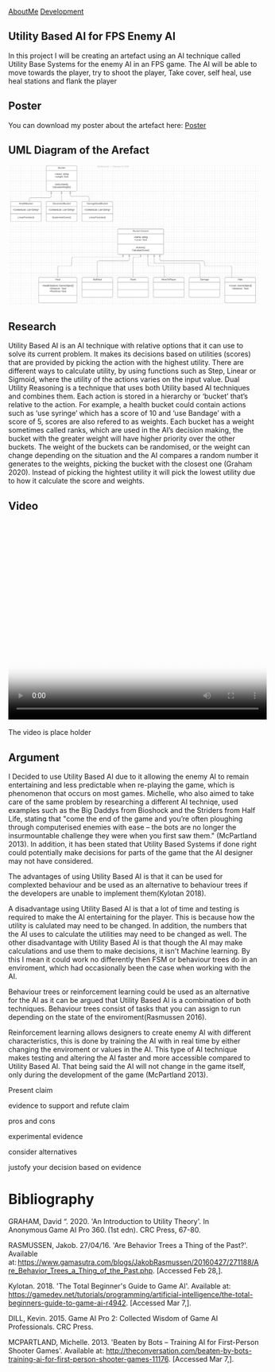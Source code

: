 <a href="https://virtualvortex.github.io/UtilityBaseAI/AboutMe">AboutMe</a> <a href="https://virtualvortex.github.io/UtilityBaseAI/Development">Development</a>

## Utility Based AI for FPS Enemy AI 

In this project I will be creating an artefact using an AI technique called Utility Base Systems for the enemy AI in an FPS game. The AI will be able to move towards the player, try to shoot the player, Take cover, self heal, use heal stations and flank the player   

## Poster

You can download my poster about the artefact here: <a href="COMP250 Poster (1).pdf" Download >Poster</a>

## UML Diagram of the Arefact

![UML Diagram](PlaceholderUMLDiagram.JPG)

## Research

Utility Based AI is an AI technique with relative options that it can use to solve its current problem. It makes its decisions based on utilities (scores) that are provided by picking the action with the highest utility. There are different ways to calculate utility, by using functions such as Step, Linear or Sigmoid, where the utility of the actions varies on the input value. Dual Utility Reasoning is a technique that uses both Utility based AI techniques and combines them. Each action is stored in a hierarchy or ‘bucket’ that’s relative to the action. For example, a health bucket could contain actions such as ‘use syringe’ which has a score of 10 and ‘use Bandage’ with a score of 5, scores are also refered to as weights. Each bucket has a weight sometimes called ranks, which are used in the AI’s decision making, the bucket with the greater weight will have higher priority over the other buckets. The weight of the buckets can be randomised, or the weight can change depending on the situation and the AI compares a random number it generates to the weights, picking the bucket with the closest one (Graham 2020). Instead of picking the hightest utility it will pick the lowest utility due to how it calculate the score and weights.  

## Video

<video src="2020-02-24 09-20-56.mp4" poster="AIScreenshot.jpg" width="520" height="400" controls preload></video>

The video is place holder

## Argument

I Decided to use Utility Based AI due to it allowing the enemy AI to remain entertaining and less predictable when re-playing the game, which is phenomenon that occurs on most games. Michelle, who also aimed to take care of the same problem by researching a different AI techniqe, used examples such as the Big Daddys from Bioshock and the Striders from Half Life, stating that "come the end of the game and you’re often ploughing through computerised enemies with ease – the bots are no longer the insurmountable challenge they were when you first saw them." (McPartland 2013). In addition, it has been stated that Utility Based Systems if done right could potentially make decisions for parts of the game that the AI designer may not have considered.   

The advantages of using Utility Based AI is that it can be used for complexted behaviour and be used as an alternative to behaviour trees if the developers are unable to implement them(Kylotan 2018). 

A disadvantage using Utility Based AI is that a lot of time and testing is required to make the AI entertaining for the player. This is because how the utility is calulated may need to be changed. In addition, the numbers that the AI uses to calculate the utilities may need to be changed as well. The other disadvantage with Utility Based AI is that though the AI may make calculations and use them to make decisions, it isn't Machine learning. By this I mean it could work no differently then FSM or behaviour trees do in an enviroment, which had occasionally been the case when working with the AI.

Behaviour trees or reinforcement learning could be used as an alternative for the AI as it can be argued that Utility Based AI is a combination of both techniques. Behaviour trees consist of tasks that you can assign to run depending on the state of the enviroment(Rasmussen 2016). 


Reinforcement learning allows designers to create enemy AI with different characteristics, this is done by training the AI with in real time by either changing the enviroment or values in the AI. This type of AI technique makes testing and altering the AI faster and more accessible compared to Utility Based AI. That being said the AI will not change in the game itself, only during the development of the game (McPartland 2013). 


Present claim

evidence to support and refute claim

pros and cons

experimental evidence

consider alternatives

justofy your decision based on evidence


# Bibliography
GRAHAM, David “. 2020. 'An Introduction to Utility Theory'. In Anonymous Game AI Pro 360. (1st edn). CRC Press, 67-80. 

RASMUSSEN, Jakob. 27/04/16. 'Are Behavior Trees a Thing of the Past?'. Available at: https://www.gamasutra.com/blogs/JakobRasmussen/20160427/271188/Are_Behavior_Trees_a_Thing_of_the_Past.php. [Accessed Feb 28,]. 

Kylotan. 2018. 'The Total Beginner's Guide to Game AI'. Available at: https://gamedev.net/tutorials/programming/artificial-intelligence/the-total-beginners-guide-to-game-ai-r4942. [Accessed Mar 7,].

DILL, Kevin. 2015. Game AI Pro 2: Collected Wisdom of Game AI Professionals. CRC Press.

MCPARTLAND, Michelle. 2013. 'Beaten by Bots – Training AI for First-Person Shooter Games'. Available at: http://theconversation.com/beaten-by-bots-training-ai-for-first-person-shooter-games-11176. [Accessed Mar 7,].
